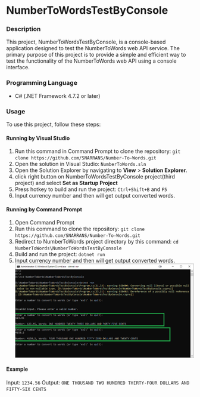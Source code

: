 # NumberToWordsTestByConsole

### Description

This project, NumberToWordsTestByConsole, is a console-based application designed to test the NumberToWords web API service. The primary purpose of this project is to provide a simple and efficient way to test the functionality of the NumberToWords web API using a console interface.

### Programming Language

- C# (.NET Framework 4.7.2 or later)

### Usage

To use this project, follow these steps:

#### Running by Visual Studio

1. Run this command in Command Prompt to clone the repository: `git clone https://github.com/SNARRANS/Number-To-Words.git`
2. Open the solution in Visual Studio: `NumberToWords.sln`
3. Open the Solution Explorer by navigating to **View** > **Solution Explorer**.
4. click right button on NumberToWordsTestByConsole project(third project) and select **Set as Startup Project**
5. Press hotkey to build and run the project: `Ctrl+Shift+B` and `F5`
6. Input currency number and then will get output converted words.

#### Running by Command Prompt

1. Open Command Prompt
2. Run this command to clone the repository: `git clone https://github.com/SNARRANS/Number-To-Words.git`
3. Redirect to NumberToWords project directory by this command: `cd NumberToWords\NumberToWordsTestByConsole`
4. Build and run the project: `dotnet run`
5. Input currency number and then will get output converted words.
   ![picture: run in cmd](../screenshot/screenshot-6.png)

#### Example

Input: `1234.56`
Output: `ONE THOUSAND TWO HUNDRED THIRTY-FOUR DOLLARS AND FIFTY-SIX CENTS`
